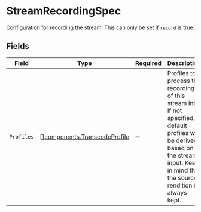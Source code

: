 # StreamRecordingSpec

Configuration for recording the stream. This can only be set if
`record` is true.



## Fields

| Field                                                                                                                                                                                        | Type                                                                                                                                                                                         | Required                                                                                                                                                                                     | Description                                                                                                                                                                                  |
| -------------------------------------------------------------------------------------------------------------------------------------------------------------------------------------------- | -------------------------------------------------------------------------------------------------------------------------------------------------------------------------------------------- | -------------------------------------------------------------------------------------------------------------------------------------------------------------------------------------------- | -------------------------------------------------------------------------------------------------------------------------------------------------------------------------------------------- |
| `Profiles`                                                                                                                                                                                   | [][components.TranscodeProfile](../../models/components/transcodeprofile.md)                                                                                                                 | :heavy_minus_sign:                                                                                                                                                                           | Profiles to process the recording of this stream into. If not<br/>specified, default profiles will be derived based on the stream<br/>input. Keep in mind that the source rendition is always kept.<br/> |